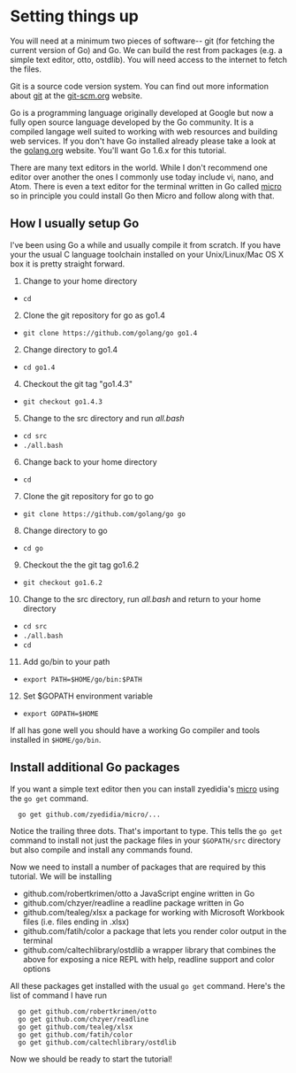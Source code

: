 
# Setting things up

You will need at a minimum two pieces of software-- git (for fetching the current version of Go) and Go. We can build the rest from packages (e.g. a simple text editor, otto, ostdlib). You will need access to the internet to fetch the files.

Git is a source code version system. You can find out more information about [git](https://git-scm.org) at the [git-scm.org](http://git-scm.org) website.

Go is a programming language originally developed at Google but now a fully open source language developed by the Go community.  It is a compiled langage well suited to working with web resources and building web services. If you don't have Go installed already please take a look at the [golang.org](http://golang.org) website. You'll want Go 1.6.x for this tutorial.

There are many text editors in the world.  While I don't recommend one editor over another the ones I commonly use today include vi, nano, and Atom. There is even a text editor for the terminal written in Go called [micro](https://github.com/zyedidia/micro) so in principle you could install Go then Micro and follow along with that.

## How I usually setup Go

I've been using Go a while and usually compile it from scratch. If you have your the usual C language toolchain installed on your Unix/Linux/Mac OS X box it is pretty straight forward.

1. Change to your home directory
  + `cd`
2. Clone the git repository for go as go1.4
  + `git clone https://github.com/golang/go go1.4`
2. Change directory to go1.4
  + `cd go1.4`
4. Checkout the git tag "go1.4.3"
  + `git checkout go1.4.3`
5. Change to the src directory and run *all.bash*
  + `cd src`
  + `./all.bash`
6. Change back to your home directory
  + `cd`
7. Clone the git repository for go to go
  + `git clone https://github.com/golang/go go`
8. Change directory to go
  + `cd go`
9. Checkout the the git tag go1.6.2
  + `git checkout go1.6.2`
10. Change to the src directory, run *all.bash* and return to your home directory
  + `cd src`
  + `./all.bash`
  + `cd`
11. Add go/bin to your path
  + `export PATH=$HOME/go/bin:$PATH`
12. Set $GOPATH environment variable
  + `export GOPATH=$HOME`

If all has gone well you should have a working Go compiler and tools installed in `$HOME/go/bin`.  

## Install additional Go packages

If you want a simple text editor then you can install zyedidia's [micro](https://github.com/zyedidia/micro) using the `go get` command.

```
  go get github.com/zyedidia/micro/...
```

Notice the trailing three dots. That's important to type. This tells the `go get` command to install not just the package files in your `$GOPATH/src` directory but also compile and install any commands found.

Now we need to install a number of packages that are required by this tutorial. We will be installing

+ github.com/robertkrimen/otto a JavaScript engine written in Go
+ github.com/chzyer/readline a readline package written in Go
+ github.com/tealeg/xlsx a package for working with Microsoft Workbook files (i.e. files ending in .xlsx)
+ github.com/fatih/color a package that lets you render color output in the terminal
+ github.com/caltechlibrary/ostdlib a wrapper library that combines the above for exposing a nice REPL with help, readline support and color options

All these packages get installed with the usual `go get` command.  Here's the list of command I have run

```shell
  go get github.com/robertkrimen/otto
  go get github.com/chzyer/readline
  go get github.com/tealeg/xlsx
  go get github.com/fatih/color
  go get github.com/caltechlibrary/ostdlib
```

Now we should be ready to start the tutorial!
